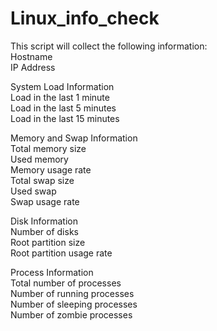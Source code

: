# Linux_info_check
This script will collect the following information:  
Hostname  
IP Address  
  
System Load Information  
Load in the last 1 minute  
Load in the last 5 minutes  
Load in the last 15 minutes  
  
Memory and Swap Information  
Total memory size  
Used memory  
Memory usage rate  
Total swap size  
Used swap  
Swap usage rate  
  
Disk Information  
Number of disks  
Root partition size  
Root partition usage rate  
  
Process Information  
Total number of processes  
Number of running processes  
Number of sleeping processes  
Number of zombie processes  
